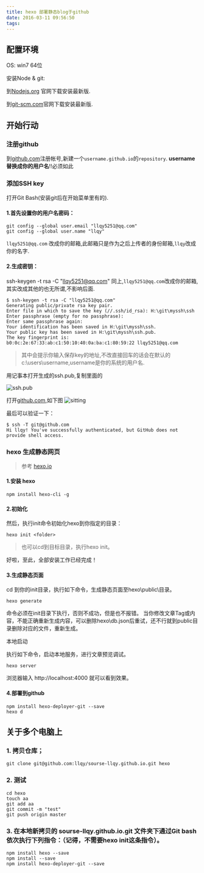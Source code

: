```yaml
---
title: hexo 部署静态blog于github
date: 2016-03-11 09:56:50
tags:
---
```

## **配置环境**
OS: win7 64位

安装Node & git:

到[Nodejs.org](http://nodejs.org/ "好网站") 官网下载安装最新版.

到[git-scm.com](http://www.git-scm.com/)官网下载安装最新版.
## 开始行动
### 注册github
到[github.com](github.com)注册帐号,新建一个`username.github.io`的`repository`.
**username替换成你的用户名**!!必须如此

### 添加SSH key
打开Git Bash(安装git后在开始菜单里有的).
#### 1.首先设置你的用户名密码：

```
git config --global user.email "llqy5251@qq.com"
git config --global user.name "llqy"
```

`llqy5251@qq.com` 改成你的邮箱,此邮箱只是作为之后上传者的身份邮箱,`llqy`改成你的名字.
#### 2.生成密钥：
ssh-keygen -t rsa -C "llqy5251@qq.com"
同上,`llqy5251@qq.com`改成你的邮箱,其实改成其他的也无所谓,不影响后面.

```
$ ssh-keygen -t rsa -C "llqy5251@qq.com"
Generating public/private rsa key pair.
Enter file in which to save the key (//.ssh/id_rsa): H:\git\myssh\ssh
Enter passphrase (empty for no passphrase):
Enter same passphrase again:
Your identification has been saved in H:\git\myssh\ssh.
Your public key has been saved in H:\git\myssh\ssh.pub.
The key fingerprint is:
b0:0c:2e:67:33:ab:c1:50:10:40:0a:ba:c1:80:59:22 llqy5251@qq.com
```

>其中会提示你输入保存key的地址,不改直接回车的话会在默认的c:\users\username,username是你的系统的用户名.

用记事本打开生成的ssh.pub,复制里面的

![ssh.pub](https://neqxoq-sn3301.files.1drv.com/y3m_cGA2-vhx6XwyVvnS5CmYZZpiOtGZMwHU0XpBgoClJYvFJFo7gEJA_JsemD6TvWdaqLjtr2TY91Ygcd91d-w3GbYsa8GTPfq8MOqJkeu_Z1S6jqJQ1VW0c4FQmjQ_tl0-kBc0TX7DmqCRmmIdo2LQzytSX6oTy2A41IHgkJhc4M?width=663&height=118&cropmode=none)

打开[github.com](github.com),如下图
![sitting](https://npqxoq-sn3301.files.1drv.com/y3mrELEkYbSwCqAyCHyoPQTml9emIgIn5UiuqDMtLjsdp_TjGAAM113BHZIbIRh04bNbCExugKOuDYyMNzTsw0JyGPRh2UoxMPd5h3EAjdz8w5_CmoQBYX1yBbBRubrhGOwAkxYf2uwS55bgfLAvItYOPy-T0yNbs91J0fTR9pvQ5U?width=885&height=662&cropmode=none)

最后可以验证一下：

```
$ ssh -T git@github.com
Hi llqy! You've successfully authenticated, but GitHub does not provide shell access.
```

### hexo 生成静态网页
> 参考 [hexo.io](https://hexo.io/zh-cn/)

#### 1.安装 hexo

```
npm install hexo-cli -g
```

#### 2.初始化

然后，执行init命令初始化hexo到你指定的目录：

```
hexo init <folder>
```

> 也可以cd到目标目录，执行hexo init。

好啦，至此，全部安装工作已经完成！

#### 3.生成静态页面

cd 到你的init目录，执行如下命令，生成静态页面至hexo\public\目录。

```
hexo generate
```

命令必须在init目录下执行，否则不成功，但是也不报错。
当你修改文章Tag或内容，不能正确重新生成内容，可以删除hexo\db.json后重试，还不行就到public目录删除对应的文件，重新生成。

本地启动

执行如下命令，启动本地服务，进行文章预览调试。

```
hexo server
```

浏览器输入 http://localhost:4000 就可以看到效果。

#### 4.部署到github

```
npm install hexo-deployer-git --save
hexo d
```

## 关于多个电脑上


### 1. 拷贝仓库；

```
git clone git@github.com:llqy/sourse-llqy.github.io.git hexo
```

### 2. 测试

```
cd hexo
touch aa
git add aa
git commit -m "test"
git push origin master

```

### 3. 在本地新拷贝的 sourse-llqy.github.io.git 文件夹下通过Git bash依次执行下列指令：（记得，不需要hexo init这条指令）。

```
npm install hexo --save
npm install --save	
npm install hexo-deployer-git --save
```



